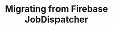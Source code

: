 ---
layout: default
title: Migrating from Firebase JobDispatcher
grand_parent: Data layer libraries
nav_order: 5
parent: WorkManager
---